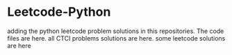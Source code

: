 # Leetcode-Python
adding the python leetcode problem solutions in this repositories. 
The code files are here.
all CTCI problems solutions are here.
some leetcode solutions are here

























































































































































































































































































































































































































































































































































































































































































































































































































































































































































































































































































































